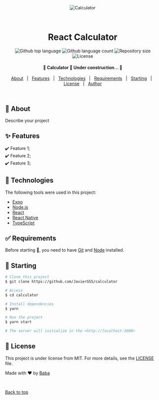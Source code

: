 <div align="center" id="top"> 
  <img src="./.github/app.gif" alt="Calculator" />

  &#xa0;

  <!-- <a href="https://calculator.netlify.app">Demo</a> -->
</div>

<h1 align="center">React Calculator</h1>

<p align="center">
  <img alt="Github top language" src="https://img.shields.io/github/languages/top/JavierGSS/calculator?color=56BEB8">

  <img alt="Github language count" src="https://img.shields.io/github/languages/count/JavierGSS/calculator?color=56BEB8">

  <img alt="Repository size" src="https://img.shields.io/github/repo-size/JavierGSS/calculator?color=56BEB8">

  <img alt="License" src="https://img.shields.io/github/license/JavierGSS/calculator?color=56BEB8">

  <!-- <img alt="Github issues" src="https://img.shields.io/github/issues/JavierGSS/calculator?color=56BEB8" /> -->

  <!-- <img alt="Github forks" src="https://img.shields.io/github/forks/JavierGSS/calculator?color=56BEB8" /> -->

  <!-- <img alt="Github stars" src="https://img.shields.io/github/stars/JavierGSS/calculator?color=56BEB8" /> -->
</p>



<h4 align="center"> 
	🚧  Calculator 🚀 Under construction...  🚧
</h4> 



<p align="center">
  <a href="#dart-about">About</a> &#xa0; | &#xa0; 
  <a href="#sparkles-features">Features</a> &#xa0; | &#xa0;
  <a href="#rocket-technologies">Technologies</a> &#xa0; | &#xa0;
  <a href="#white_check_mark-requirements">Requirements</a> &#xa0; | &#xa0;
  <a href="#checkered_flag-starting">Starting</a> &#xa0; | &#xa0;
  <a href="#memo-license">License</a> &#xa0; | &#xa0;
  <a href="https://github.com/JavierGSS" target="_blank">Author</a>
</p>

<br>

## :dart: About ##

Describe your project

## :sparkles: Features ##

:heavy_check_mark: Feature 1;\
:heavy_check_mark: Feature 2;\
:heavy_check_mark: Feature 3;

## :rocket: Technologies ##

The following tools were used in this project:

- [Expo](https://expo.io/)
- [Node.js](https://nodejs.org/en/)
- [React](https://pt-br.reactjs.org/)
- [React Native](https://reactnative.dev/)
- [TypeScript](https://www.typescriptlang.org/)

## :white_check_mark: Requirements ##

Before starting :checkered_flag:, you need to have [Git](https://git-scm.com) and [Node](https://nodejs.org/en/) installed.

## :checkered_flag: Starting ##

```bash
# Clone this project
$ git clone https://github.com/JavierGSS/calculator

# Access
$ cd calculator

# Install dependencies
$ yarn

# Run the project
$ yarn start

# The server will initialize in the <http://localhost:3000>
```

## :memo: License ##

This project is under license from MIT. For more details, see the [LICENSE](LICENSE) file.


Made with :heart: by <a href="https://github.com/JavierGSS" target="_blank">Baba</a>

&#xa0;

<a href="#top">Back to top</a>
